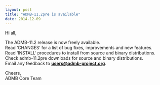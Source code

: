 ```yaml
---
layout: post
title: "ADMB-11.2pre is available"
date: 2014-12-09
---
```


Hi all,  

The ADMB-11.2 release is now freely available.  
Read ‘CHANGES‘ for a list of bug fixes, improvements and new features.  
Read ‘INSTALL‘ procedures to install from source and binary distributions.  
Check admb-11.2pre downloads for source and binary distributions.  
Email any feedback to **users@admb-project.org**.

Cheers,  
ADMB Core Team
